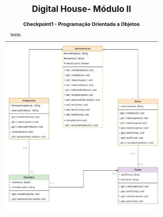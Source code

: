 
<h1 align="center">Digital House- Módulo II</h1>
<h3 align="center">Checkpoint1 - Programação Orientada a Objetos</h2>

<p align="justify">&emsp; teste.</p>


---

<p align="center"><img src="./imgDescricao/DiagramaCheckpoint1-POO.jpg" /></p>
